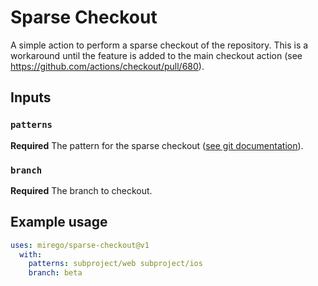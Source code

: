 # Sparse Checkout

A simple action to perform a sparse checkout of the repository. 
This is a workaround until the feature is added to the main checkout action (see https://github.com/actions/checkout/pull/680).

## Inputs

### `patterns`

**Required** The pattern for the sparse checkout ([see git documentation](https://git-scm.com/docs/git-sparse-checkout)).

### `branch`

**Required** The branch to checkout.

## Example usage

```yaml
uses: mirego/sparse-checkout@v1
  with:
    patterns: subproject/web subproject/ios
    branch: beta
```
